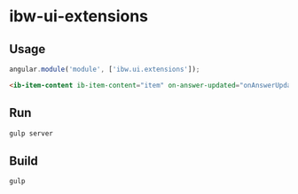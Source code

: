 
ibw-ui-extensions
======================================


## Usage

```js
angular.module('module', ['ibw.ui.extensions']);
```

```html
<ib-item-content ib-item-content="item" on-answer-updated="onAnswerUpdated(result)"></ib-item-content>
```

## Run

```sh
gulp server
```

## Build

```sh
gulp
```


